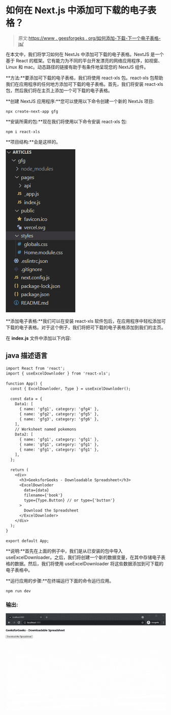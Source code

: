 # 如何在 Next.js 中添加可下载的电子表格？

> 原文:[https://www . geesforgeks . org/如何添加-下载-下一个电子表格-js/](https://www.geeksforgeeks.org/how-to-add-downloadable-spreadsheet-in-next-js/)

在本文中，我们将学习如何在 NextJs 中添加可下载的电子表格。NextJS 是一个基于 React 的框架。它有能力为不同的平台开发漂亮的网络应用程序，如视窗、Linux 和 mac。动态路径的链接有助于有条件地呈现您的 NextJS 组件。

**方法:**要添加可下载的电子表格，我们将使用 react-xls 包。react-xls 包帮助我们在应用程序的任何地方添加可下载的电子表格。首先，我们将安装 react-xls 包，然后我们将在主页上添加一个可下载的电子表格。

**创建 NextJS 应用程序:**您可以使用以下命令创建一个新的 NextJs 项目:

```
npx create-next-app gfg
```

**安装所需的包:**现在我们将使用以下命令安装 react-xls 包:

```
npm i react-xls
```

**项目结构:**会是这样的。

![](img/5fb51ccebb078290a762cc45f97079de.png)

**添加电子表格:**我们可以在安装 react-xls 软件包后，在应用程序中轻松添加可下载的电子表格。对于这个例子，我们将把可下载的电子表格添加到我们的主页。

在 **index.js** 文件中添加以下内容:

## java 描述语言

```
import React from 'react';
import { useExcelDownloder } from 'react-xls';

function App() {
  const { ExcelDownloder, Type } = useExcelDownloder();

  const data = {
    Data1: [
      { name: 'gfg1', category: 'gfg4' },
      { name: 'gfg2', category: 'gfg5' },
      { name: 'gfg3', category: 'gfg6' },
    ],
    // Worksheet named pokemons
    Data2: [
      { name: 'gfg1', category: 'gfg1' },
      { name: 'gfg1', category: 'gfg1' },
      { name: 'gfg1', category: 'gfg1' },
    ],
  };

  return (
    <div>
      <h3>GeeksforGeeks - Downloadable Spreadsheet</h3>
      <ExcelDownloder
        data={data}
        filename={'book'}
        type={Type.Button} // or type={'button'}
      >
        Download the Spreadsheet
      </ExcelDownloder>
    </div>
  );
}

export default App;
```

**说明:**首先在上面的例子中，我们是从已安装的包中导入 useExcelDownloader。之后，我们将创建一个新的数据变量，在其中存储电子表格的数据。然后，我们将使用 useExcelDownloader 将这些数据添加到可下载的电子表格中。

**运行应用的步骤:**在终端运行下面的命令运行应用。

```
npm run dev
```

### 输出:

![](img/5efc369c26199ac4a75c10b0bfa81998.png)